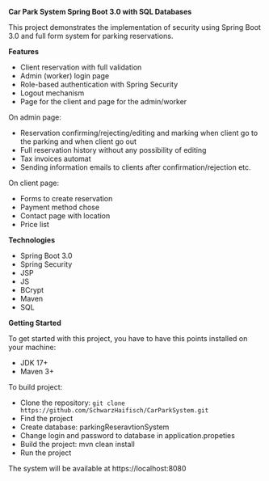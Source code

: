 ﻿**Car Park System Spring Boot 3.0 with SQL Databases**

This project demonstrates the implementation of security using Spring Boot 3.0 and full form system for parking reservations.

**Features**

- Client reservation with full validation
- Admin (worker) login page
- Role-based authentication with Spring Security
- Logout mechanism
- Page for the client and page for the admin/worker

On admin page:

- Reservation confirming/rejecting/editing and marking when client go to the parking and when client go out
- Full reservation history without any possibility of editing 
- Tax invoices automat 
- Sending information emails to clients after confirmation/rejection etc.

On client page:

- Forms to create reservation
- Payment method chose
- Contact page with location
- Price list

**Technologies**

- Spring Boot 3.0
- Spring Security
- JSP
- JS
- BCrypt
- Maven
- SQL

**Getting Started**

To get started with this project, you have to have this points installed on your machine:

- JDK 17+
- Maven 3+

To build project:

- Clone the repository: `git clone https://github.com/SchwarzHaifisch/CarParkSystem.git`
- Find the project
- Create database: parkingReseravtionSystem
- Change login and password to database in application.propeties
- Build the project: mvn clean install
- Run the project

The system will be available at https://localhost:8080
